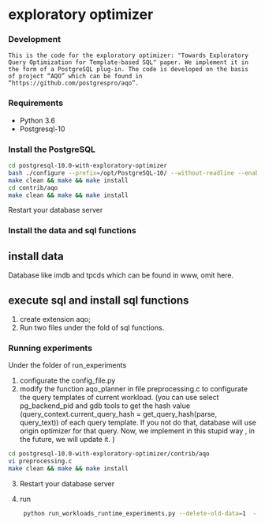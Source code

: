 # exploratory optimizer


### Development
    This is the code for the exploratory optimizer: "Towards Exploratory Query Optimization for Template-based SQL" paper. We implement it in the form of a PostgreSQL plug-in. The code is developed on the basis of project “AQO” which can be found in “https://github.com/postgrespro/aqo”.

### Requirements
- Python 3.6
- Postgresql-10

### Install the PostgreSQL
```sh
cd postgresql-10.0-with-exploratory-optimizer
bash ./configure --prefix=/opt/PostgreSQL-10/ --without-readline --enable-debug CFLAGS='-O0 -g'
make clean && make && make install 
cd contrib/aqo                                               
make clean && make && make install 
```
Restart your database server
### Install the data and sql functions
## install data
Database like imdb and tpcds which can be found in www, omit here.
## execute sql and install sql functions
1. create extension aqo;
2. Run two files under the fold of sql functions.
### Running experiments 
Under the folder of run_experiments
1. configurate the config_file.py
2. modify the function aqo_planner in file preprocessing.c to configurate the query templates of current workload. (you can use select pg_backend_pid and gdb tools to get the hash value (query_context.current_query_hash = get_query_hash(parse, query_text)) of each query template. If you not do that, database will use origin optimizer for that query. Now, we implement in this stupid way , in the future, we will update it. )
```sh
cd postgresql-10.0-with-exploratory-optimizer/contrib/aqo   
vi preprocessing.c                                              
make clean && make && make install 
```
3. Restart your database server

4. run
    ```sh
     python run_workloads_runtime_experiments.py --delete-old-data=1  --query-mode=1  --begin-num=1  --end-num=4000  ----history-num=7 --markov-m=3
    ```
